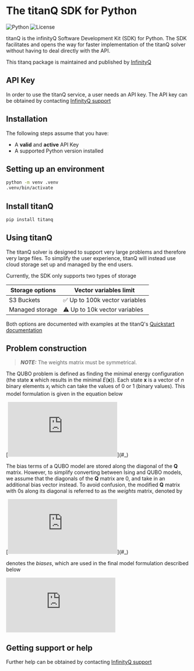 # The titanQ SDK for Python

![Python](https://img.shields.io/badge/python-3.9%20%7C%203.10%20%7C%203.11%20%7C%203.12-blue) ![License](https://img.shields.io/badge/License-Apache%202.0-blue.svg)

titanQ is the infinityQ Software Development Kit (SDK) for Python. The SDK facilitates and opens the way for faster implementation
of the titanQ solver without having to deal directly with the API.

This titanq package is maintained and published by [InfinityQ](https://www.infinityq.tech/)


## API Key

In order to use the titanQ service, a user needs an API key.
The API key can be obtained by contacting [InfinityQ support](support@infinityq.tech)


## Installation

The following steps assume that you have:

- A **valid** and **active** API Key
- A supported Python version installed


## Setting up an environment

``` bash
python -m venv .venv
.venv/bin/activate
```


## Install titanQ

``` bash
pip install titanq
```


## Using titanQ

The titanQ solver is designed to support very large problems and therefore very large files. To simplify the user experience, titanQ will instead use cloud storage set up and managed by the end users.

Currently, the SDK only supports two types of storage

| Storage options                | Vector variables limit           |
|--------------------------------|----------------------------------|
| S3 Buckets                     | ✅ Up to 100k vector variables   |
| Managed storage                | ⚠️ Up to 10k vector variables     |

Both options are documented with examples at the titanQ's [Quickstart documentation](https://docs.titanq.infinityq.io/quickstart/category/python-sdk)

## Problem construction

> **_NOTE:_**  The weights matrix must be symmetrical.

The QUBO problem is defined as finding the minimal energy configuration (the state $\mathbf{x}$ which results in the minimal $E(\mathbf{x})$).
Each state $\mathbf{x}$ is a vector of $n$ binary elements $x_i$ which can take the values of 0 or 1 (binary values).
This model formulation is given in the equation below

[![\\ argmin_{\mathbf{x}} \,\,\,\, E(\mathbf{x}) = \sum_{i=1}^n\sum_{i \leq j}^n Q_{i,j} x_i x_j \,\,\,\,\,\,\,\, \mathbf{x}=(x_i)\in \{0,1\}^{n} \\](https://latex.codecogs.com/svg.latex?%5C%5C%20argmin_%7B%5Cmathbf%7Bx%7D%7D%20%5C%2C%5C%2C%5C%2C%5C%2C%20E(%5Cmathbf%7Bx%7D)%20%3D%20%5Csum_%7Bi%3D1%7D%5En%5Csum_%7Bi%20%5Cleq%20j%7D%5En%20Q_%7Bi%2Cj%7D%20x_i%20x_j%20%5C%2C%5C%2C%5C%2C%5C%2C%5C%2C%5C%2C%5C%2C%5C%2C%20%5Cmathbf%7Bx%7D%3D(x_i)%5Cin%20%5C%7B0%2C1%5C%7D%5E%7Bn%7D%20%5C%5C)](#_)

The bias terms of a QUBO model are stored along the diagonal of the $\mathbf{Q}$ matrix. However, to simplify converting between Ising and QUBO models,
we assume that the diagonals of the $\mathbf{Q}$  matrix are 0, and take in an additional bias vector instead. To avoid confusion, the modified $\mathbf{Q}$  matrix with 0s
along its diagonal is referred to as the *weights* matrix, denoted by


[![\\ \mathbf{W}=(W_{i,j})\in \mathbb{R}^{n \times n}, ~ where ~ \mathbf{Q} = \mathbf{W} + \mathbf{b}^{\intercal}\boldsymbol{I}, ~ and ~ \mathbf{b} = (b_i) \in \mathbb{R}^{n}](https://latex.codecogs.com/svg.latex?%5C%5C%20%5Cmathbf%7BW%7D%3D(W_%7Bi%2Cj%7D)%5Cin%20%5Cmathbb%7BR%7D%5E%7Bn%20%5Ctimes%20n%7D%2C%20~%20where%20~%20%5Cmathbf%7BQ%7D%20%3D%20%5Cmathbf%7BW%7D%20%2B%20%5Cmathbf%7Bb%7D%5E%7B%5Cintercal%7D%5Cboldsymbol%7BI%7D%2C%20~%20and%20~%20%5Cmathbf%7Bb%7D%20%3D%20(b_i)%20%5Cin%20%5Cmathbb%7BR%7D%5E%7Bn%7D)](#_)

denotes the *biases*, which are used in the final model formulation described below

[![\\ \begin{align} \notag \\ argmin_{\mathbf{x}} \, \, \, \, E(\mathbf{x}) & = \sum_{i=1}^n \sum_{i < j}^n W_{i,j}x_i x_j + \sum_i^n b_i x_i \notag \\ & = \frac{1}{2}\sum_{i=1}^n\sum_{j=1}^n W_{i,j}x_{i}x_{j} + \sum_{i=1}^{n} b_{i}x_{i} \notag \\ & = \frac{1}{2}(\mathbf{x}^{\intercal}\mathbf{W}\mathbf{x}) + \mathbf{b}^{\intercal}\mathbf{x} \notag \end{align}](https://latex.codecogs.com/svg.latex?%5C%5C%20%5Cbegin%7Balign%7D%20%5Cnotag%20%5C%5C%20argmin_%7B%5Cmathbf%7Bx%7D%7D%20%5C%2C%20%5C%2C%20%5C%2C%20%5C%2C%20E(%5Cmathbf%7Bx%7D)%20%26%20%3D%20%5Csum_%7Bi%3D1%7D%5En%20%5Csum_%7Bi%20%3C%20j%7D%5En%20W_%7Bi%2Cj%7Dx_i%20x_j%20%2B%20%5Csum_i%5En%20b_i%20x_i%20%5Cnotag%20%5C%5C%20%26%20%3D%20%5Cfrac%7B1%7D%7B2%7D%5Csum_%7Bi%3D1%7D%5En%5Csum_%7Bj%3D1%7D%5En%20W_%7Bi%2Cj%7Dx_%7Bi%7Dx_%7Bj%7D%20%2B%20%5Csum_%7Bi%3D1%7D%5E%7Bn%7D%20b_%7Bi%7Dx_%7Bi%7D%20%5Cnotag%20%5C%5C%20%26%20%3D%20%5Cfrac%7B1%7D%7B2%7D(%5Cmathbf%7Bx%7D%5E%7B%5Cintercal%7D%5Cmathbf%7BW%7D%5Cmathbf%7Bx%7D)%20%2B%20%5Cmathbf%7Bb%7D%5E%7B%5Cintercal%7D%5Cmathbf%7Bx%7D%20%5Cnotag%20%5Cend%7Balign%7D)](#_)

## Getting support or help


Further help can be obtained by contacting [InfinityQ support](support@infinityq.tech)
